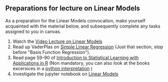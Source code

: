 ## Preparations for lecture on Linear Models

As a preparation for the Linear Models convocation, make yourself acquainted with the material below, and subsequently complete any tasks assigned to you in canvas.

1. Watch the [Video Lecture on Linear Models](https://www.youtube.com/watch?v=F9qB1FBNZ3k)
2. Read up VaderPlas on [Simple Linear Regression](https://jakevdp.github.io/PythonDataScienceHandbook/05.06-linear-regression.html#Simple-Linear-Regression) (Just that section, stop before "Basis Function Regression").
3. Read page 59-90 of [Introduction to Statistical Learning with Applications in R](http://faculty.marshall.usc.edu/gareth-james/ISL/ISLR%20Seventh%20Printing.pdf) (Non mandatory, you can also look at the books excersices in a [python interpretation](http://www.science.smith.edu/~jcrouser/SDS293/labs/lab2-py.html) )
4. Investigate the jupyter notebook on [Linear Models](../nb/linear/readme.md)  


[comment]: <> (https://towardsdatascience.com/introduction-to-linear-regression-in-python-c12a072bedf0)
